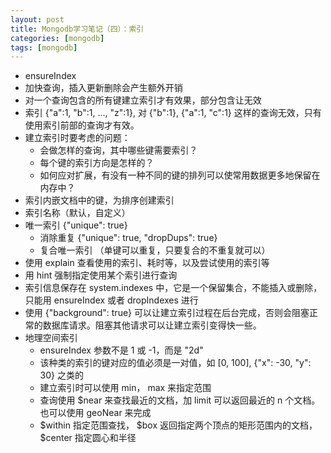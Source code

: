 ```yaml
---
layout: post
title: Mongodb学习笔记（四）：索引
categories: [mongodb]
tags: [mongodb]
---
```


- ensureIndex
- 加快查询，插入更新删除会产生额外开销
- 对一个查询包含的所有键建立索引才有效果，部分包含让无效
- 索引 {"a":1, "b":1, ..., "z":1}, 对 {"b":1}, {"a":1, "c":1} 这样的查询无效，只有使用索引前部的查询才有效。
- 建立索引时要考虑的问题：
	+ 会做怎样的查询，其中哪些键需要索引？
	+ 每个键的索引方向是怎样的？
	+ 如何应对扩展，有没有一种不同的键的排列可以使常用数据更多地保留在内存中？	
- 索引内嵌文档中的键，为排序创建索引
- 索引名称（默认，自定义）
- 唯一索引 {"unique": true}
	+ 消除重复 {"unique": true, "dropDups": true}
	+ 复合唯一索引 （单键可以重复，只要复合的不重复就可以）
- 使用 explain 查看使用的索引、耗时等，以及尝试使用的索引等
- 用 hint 强制指定使用某个索引进行查询
- 索引信息保存在 system.indexes 中，它是一个保留集合，不能插入或删除，只能用 ensureIndex 或者 dropIndexes 进行
- 使用 {"background": true} 可以让建立索引过程在后台完成，否则会阻塞正常的数据库请求。阻塞其他请求可以让建立索引变得快一些。
- 地理空间索引
	+ ensureIndex 参数不是 1 或 -1，而是 "2d"
	+ 该种类的索引的键对应的值必须是一对值，如 [0, 100], {"x": -30, "y": 30} 之类的
	+ 建立索引时可以使用 min， max 来指定范围
	+ 查询使用 $near 来查找最近的文档，加 limit 可以返回最近的 n 个文档。 也可以使用 geoNear 来完成
	+ $within 指定范围查找， $box 返回指定两个顶点的矩形范围内的文档， $center 指定圆心和半径